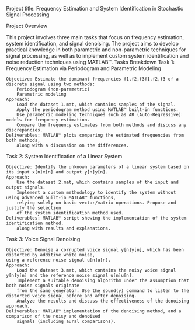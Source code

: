 Project title: Frequency Estimation and System Identification in Stochastic Signal Processing

Project Overview

This project involves three main tasks that focus on frequency estimation, system identification, and signal denoising. The project aims to develop practical knowledge in both parametric and non-parametric techniques for signal processing, as well as to implement custom system identification and noise reduction techniques using MATLAB™.
Tasks Breakdown
Task 1: Frequency Estimation via Periodogram and Parametric Modeling

    Objective: Estimate the dominant frequencies f1,f2,f3f1​,f2​,f3​ of a discrete signal using two methods:
        Periodogram (non-parametric)
        Parametric modeling
    Approach:
        Load the dataset 1.mat, which contains samples of the signal.
        Apply the periodogram method using MATLAB™ built-in functions.
        Use parametric modeling techniques such as AR (Auto-Regressive) models for frequency estimation.
        Compare the frequency estimates from both methods and discuss any discrepancies.
    Deliverables: MATLAB™ plots comparing the estimated frequencies from both methods, 
        along with a discussion on the differences.

Task 2: System Identification of a Linear System

    Objective: Identify the unknown parameters of a linear system based on its input x[n]x[n] and output y[n]y[n].
    Approach:
        Use the dataset 2.mat, which contains samples of the input and output signals.
        Implement a custom methodology to identify the system without using advanced built-in MATLAB™ functions, 
        relying solely on basic vector/matrix operations. Propose and justify the selection 
        of the system identification method used.
    Deliverables: MATLAB™ script showing the implementation of the system identification method, 
        along with results and explanations.

Task 3: Voice Signal Denoising

    Objective: Denoise a corrupted voice signal y[n]y[n], which has been distorted by additive white noise, 
    using a reference noise signal u[n]u[n].
    Approach:
        Load the dataset 3.mat, which contains the noisy voice signal y[n]y[n] and the reference noise signal u[n]u[n].
        Implement a suitable denoising algorithm under the assumption that both noise signals originate 
        from the same generator. Use the sound(y) command to listen to the distorted voice signal before and after denoising.
        Analyze the results and discuss the effectiveness of the denoising approach.
    Deliverables: MATLAB™ implementation of the denoising method, and a comparison of the noisy and denoised 
        signals (including aural comparisons).
